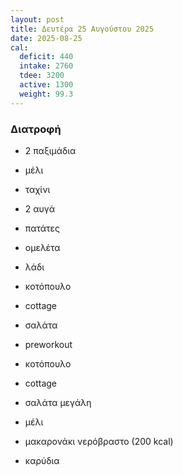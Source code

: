 ```yaml
---
layout: post
title: Δευτέρα 25 Αυγούστου 2025
date: 2025-08-25
cal:
  deficit: 440
  intake: 2760
  tdee: 3200
  active: 1300
  weight: 99.3
---
```



### Διατροφή

- 2 παξιμάδια
- μέλι
- ταχίνι
- 2 αυγά
- πατάτες
- ομελέτα
- λάδι

- κοτόπουλο
- cottage
- σαλάτα

- preworkout

- κοτόπουλο
- cottage
- σαλάτα μεγάλη
- μέλι
- μακαρονάκι νερόβραστο (200 kcal)
- καρύδια

